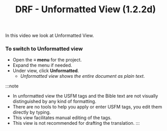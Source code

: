 ﻿---
title: DRF - Unformatted View (1.2.2d)
---
In this video we look at Unformatted View.

### To switch to Unformatted view

-  Open the **≡ menu** for the project.
-  Expand the menu if needed.
-  Under view, click **Unformatted**.  
    -  *Unformatted view shows the entire document as plain text*.

:::note
-  In unformatted view the USFM tags and the Bible text are not visually distinguished by any kind of formatting.
-  There are no tools to help you apply or enter USFM tags, you edit them directly by typing.
-  This view facilitates manual editing of the tags.
-  This view is not recommended for drafting the translation.
:::